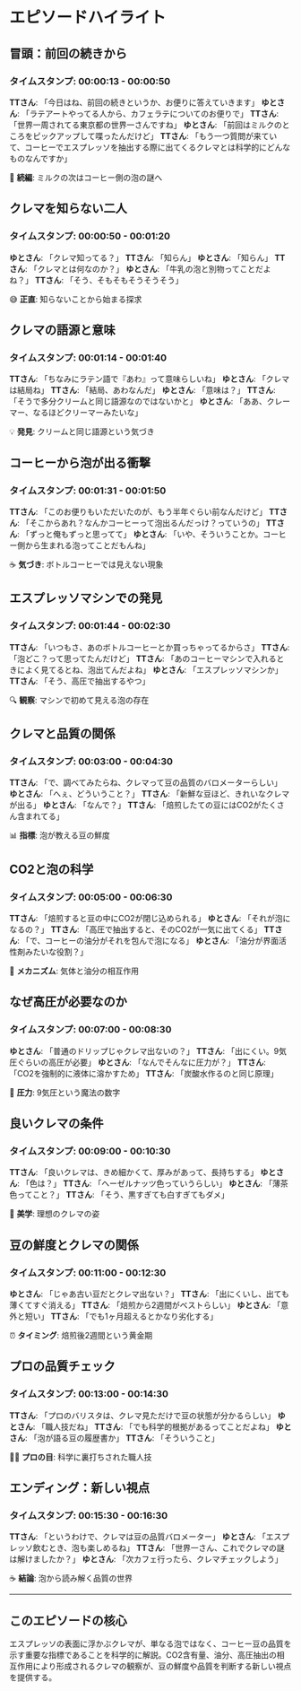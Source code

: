 # エピソードハイライト

## 冒頭：前回の続きから

### タイムスタンプ: 00:00:13 - 00:00:50

**TTさん**: 「今日はね、前回の続きというか、お便りに答えていきます」
**ゆとさん**: 「ラテアートやってる人から、カフェラテについてのお便りで」
**TTさん**: 「世界一周されてる東京都の世界一さんですね」
**ゆとさん**: 「前回はミルクのところをピックアップして喋ったんだけど」
**TTさん**: 「もう一つ質問が来ていて、コーヒーでエスプレッソを抽出する際に出てくるクレマとは科学的にどんなものなんですか」

📧 **続編**: ミルクの次はコーヒー側の泡の謎へ

## クレマを知らない二人

### タイムスタンプ: 00:00:50 - 00:01:20

**ゆとさん**: 「クレマ知ってる？」
**TTさん**: 「知らん」
**ゆとさん**: 「知らん」
**TTさん**: 「クレマとは何なのか？」
**ゆとさん**: 「牛乳の泡と別物ってことだよね？」
**TTさん**: 「そう、そもそもそうそうそう」

😅 **正直**: 知らないことから始まる探求

## クレマの語源と意味

### タイムスタンプ: 00:01:14 - 00:01:40

**TTさん**: 「ちなみにラテン語で『あわ』って意味らしいね」
**ゆとさん**: 「クレマは結局ね」
**TTさん**: 「結局、あわなんだ」
**ゆとさん**: 「意味は？」
**TTさん**: 「そうで多分クリームと同じ語源なのではないかと」
**ゆとさん**: 「ああ、クレーマー、なるほどクリーマーみたいな」

💡 **発見**: クリームと同じ語源という気づき

## コーヒーから泡が出る衝撃

### タイムスタンプ: 00:01:31 - 00:01:50

**TTさん**: 「このお便りもいただいたのが、もう半年ぐらい前なんだけど」
**TTさん**: 「そこからあれ？なんかコーヒーって泡出るんだっけ？っていうの」
**TTさん**: 「ずっと俺もずっと思ってて」
**ゆとさん**: 「いや、そういうことか。コーヒー側から生まれる泡ってことだもんね」

☕ **気づき**: ボトルコーヒーでは見えない現象

## エスプレッソマシンでの発見

### タイムスタンプ: 00:01:44 - 00:02:30

**TTさん**: 「いつもさ、あのボトルコーヒーとか買っちゃってるからさ」
**TTさん**: 「泡どこ？って思ってたんだけど」
**TTさん**: 「あのコーヒーマシンで入れるときによく見てるとね、泡出てんだよね」
**ゆとさん**: 「エスプレッソマシンか」
**TTさん**: 「そう、高圧で抽出するやつ」

🔍 **観察**: マシンで初めて見える泡の存在

## クレマと品質の関係

### タイムスタンプ: 00:03:00 - 00:04:30

**TTさん**: 「で、調べてみたらね、クレマって豆の品質のバロメーターらしい」
**ゆとさん**: 「へぇ、どういうこと？」
**TTさん**: 「新鮮な豆ほど、きれいなクレマが出る」
**ゆとさん**: 「なんで？」
**TTさん**: 「焙煎したての豆にはCO2がたくさん含まれてる」

📊 **指標**: 泡が教える豆の鮮度

## CO2と泡の科学

### タイムスタンプ: 00:05:00 - 00:06:30

**TTさん**: 「焙煎すると豆の中にCO2が閉じ込められる」
**ゆとさん**: 「それが泡になるの？」
**TTさん**: 「高圧で抽出すると、そのCO2が一気に出てくる」
**TTさん**: 「で、コーヒーの油分がそれを包んで泡になる」
**ゆとさん**: 「油分が界面活性剤みたいな役割？」

🧪 **メカニズム**: 気体と油分の相互作用

## なぜ高圧が必要なのか

### タイムスタンプ: 00:07:00 - 00:08:30

**ゆとさん**: 「普通のドリップじゃクレマ出ないの？」
**TTさん**: 「出にくい。9気圧ぐらいの高圧が必要」
**ゆとさん**: 「なんでそんなに圧力が？」
**TTさん**: 「CO2を強制的に液体に溶かすため」
**TTさん**: 「炭酸水作るのと同じ原理」

💪 **圧力**: 9気圧という魔法の数字

## 良いクレマの条件

### タイムスタンプ: 00:09:00 - 00:10:30

**TTさん**: 「良いクレマは、きめ細かくて、厚みがあって、長持ちする」
**ゆとさん**: 「色は？」
**TTさん**: 「ヘーゼルナッツ色っていうらしい」
**ゆとさん**: 「薄茶色ってこと？」
**TTさん**: 「そう、黒すぎても白すぎてもダメ」

🎨 **美学**: 理想のクレマの姿

## 豆の鮮度とクレマの関係

### タイムスタンプ: 00:11:00 - 00:12:30

**ゆとさん**: 「じゃあ古い豆だとクレマ出ない？」
**TTさん**: 「出にくいし、出ても薄くてすぐ消える」
**TTさん**: 「焙煎から2週間がベストらしい」
**ゆとさん**: 「意外と短い」
**TTさん**: 「でも1ヶ月超えるとかなり劣化する」

⏰ **タイミング**: 焙煎後2週間という黄金期

## プロの品質チェック

### タイムスタンプ: 00:13:00 - 00:14:30

**TTさん**: 「プロのバリスタは、クレマ見ただけで豆の状態が分かるらしい」
**ゆとさん**: 「職人技だね」
**TTさん**: 「でも科学的根拠があるってことだよね」
**ゆとさん**: 「泡が語る豆の履歴書か」
**TTさん**: 「そういうこと」

👨‍🔬 **プロの目**: 科学に裏打ちされた職人技

## エンディング：新しい視点

### タイムスタンプ: 00:15:30 - 00:16:30

**TTさん**: 「というわけで、クレマは豆の品質バロメーター」
**ゆとさん**: 「エスプレッソ飲むとき、泡も楽しめるね」
**TTさん**: 「世界一さん、これでクレマの謎は解けましたか？」
**ゆとさん**: 「次カフェ行ったら、クレマチェックしよう」

☕ **結論**: 泡から読み解く品質の世界

---

## このエピソードの核心

エスプレッソの表面に浮かぶクレマが、単なる泡ではなく、コーヒー豆の品質を示す重要な指標であることを科学的に解説。CO2含有量、油分、高圧抽出の相互作用により形成されるクレマの観察が、豆の鮮度や品質を判断する新しい視点を提供する。